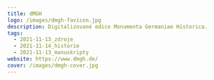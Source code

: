 ```yaml
---
title: dMGH
logo: /images/dmgh-favicon.jpg
description: Digitalizované edice Monumenta Germaniae Historica.
tags:
  - 2021-11-13_zdroje
  - 2021-11-14_historie
  - 2021-11-13_manuskripty
website: https://www.dmgh.de/
cover: /images/dmgh-cover.jpg
---
```

